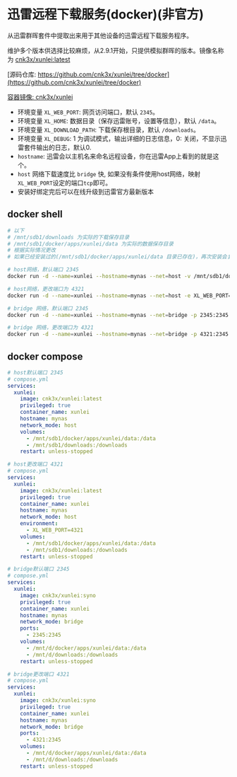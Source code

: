 # 迅雷远程下载服务(docker)(非官方)

从迅雷群晖套件中提取出来用于其他设备的迅雷远程下载服务程序。

维护多个版本供选择比较麻烦，从2.9.1开始，只提供模拟群晖的版本。镜像名称为 [cnk3x/xunlei:latest](https://hub.docker.com/r/cnk3x/xunlei)

[源码仓库: https://github.com/cnk3x/xunlei/tree/docker](https://github.com/cnk3x/xunlei/tree/docker)

[容器镜像: cnk3x/xunlei](https://hub.docker.com/r/cnk3x/xunlei)

- 环境变量 `XL_WEB_PORT`: 网页访问端口，默认 `2345`。
- 环境变量 `XL_HOME`: 数据目录（保存迅雷账号，设置等信息），默认 `/data`。
- 环境变量 `XL_DOWNLOAD_PATH`: 下载保存根目录，默认 `/downloads`。
- 环境变量 `XL_DEBUG`: 1 为调试模式，输出详细的日志信息，0: 关闭，不显示迅雷套件输出的日志，默认0.
- `hostname`: 迅雷会以主机名来命名远程设备，你在迅雷App上看到的就是这个。
- `host` 网络下载速度比 `bridge` 快, 如果没有条件使用host网络，映射`XL_WEB_PORT`设定的端口`tcp`即可。
- 安装好绑定完后可以在线升级到迅雷官方最新版本

## docker shell

```bash
# 以下 
# /mnt/sdb1/downloads 为实际的下载保存目录
# /mnt/sdb1/docker/apps/xunlei/data 为实际的数据保存目录
# 根据实际情况更改
# 如果已经安装过的(/mnt/sdb1/docker/apps/xunlei/data 目录已存在)，再次安装会复用，而且下载目录不可更改，如果要更改下载目录，请把这个目录删掉重新绑定。

# host网络，默认端口 2345
docker run -d --name=xunlei --hostname=mynas --net=host -v /mnt/sdb1/docker/apps/xunlei/data:/data -v /mnt/sdb1/downloads:/downloads --restart=unless-stopped --privileged cnk3x/xunlei:latest

# host网络，更改端口为 4321
docker run -d --name=xunlei --hostname=mynas --net=host -e XL_WEB_PORT=4321 -v /mnt/sdb1/docker/apps/xunlei/data:/data -v /mnt/sdb1/downloads:/downloads --restart=unless-stopped --privileged cnk3x/xunlei:latest

# bridge 网络，默认端口 2345
docker run -d --name=xunlei --hostname=mynas --net=bridge -p 2345:2345 -v /mnt/sdb1/docker/apps/xunlei/data:/data -v /mnt/sdb1/downloads:/downloads --restart=unless-stopped --privileged cnk3x/xunlei:latest

# bridge 网络，更改端口为 4321
docker run -d --name=xunlei --hostname=mynas --net=bridge -p 4321:2345 -v /mnt/sdb1/docker/apps/xunlei/data:/data -v /mnt/sdb1/downloads:/downloads --restart=unless-stopped --privileged cnk3x/xunlei:latest
```

## docker compose

```yaml
# host默认端口 2345
# compose.yml
services:
  xunlei:
    image: cnk3x/xunlei:latest
    privileged: true
    container_name: xunlei
    hostname: mynas
    network_mode: host
    volumes:
      - /mnt/sdb1/docker/apps/xunlei/data:/data
      - /mnt/sdb1/downloads:/downloads
    restart: unless-stopped
```

```yaml
# host更改端口 4321
# compose.yml
services:
  xunlei:
    image: cnk3x/xunlei:latest
    privileged: true
    container_name: xunlei
    hostname: mynas
    network_mode: host
    environment:
      - XL_WEB_PORT=4321
    volumes:
      - /mnt/sdb1/docker/apps/xunlei/data:/data
      - /mnt/sdb1/downloads:/downloads
    restart: unless-stopped
```

```yaml
# bridge默认端口 2345
# compose.yml
services:
  xunlei:
    image: cnk3x/xunlei:syno
    privileged: true
    container_name: xunlei
    hostname: mynas
    network_mode: bridge
    ports:
      - 2345:2345
    volumes:
      - /mnt/d/docker/apps/xunlei/data:/data
      - /mnt/d/downloads:/downloads
    restart: unless-stopped
```

```yaml
# bridge更改端口 4321
# compose.yml
services:
  xunlei:
    image: cnk3x/xunlei:syno
    privileged: true
    container_name: xunlei
    hostname: mynas
    network_mode: bridge
    ports:
      - 4321:2345
    volumes:
      - /mnt/d/docker/apps/xunlei/data:/data
      - /mnt/d/downloads:/downloads
    restart: unless-stopped
```
